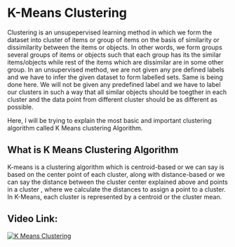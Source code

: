 # K-Means Clustering
Clustering is an unsupepervised learning method in which we form the dataset into cluster of items or group of items on the basis of similarity or dissimilarity between the items or objects. In other words, we form groups several groups of items or objects such that each group has its the similar items/objects while rest of the items which are dissimilar are in some other group. In an unsupervised method, we are not given any pre defined labels and we have to infer the given dataset to form labelled sets. Same is being done here. We will not be given any predefined label and we have to label our clusters in such a way that all similar objects should be toegther in each cluster and the data point from different cluster should be as different as possible.

Here, I will be trying to explain the most basic and important clustering algorithm called K Means clustering Algorithm.

## What is K Means Clustering Algorithm
K-means is a clustering algorithm which is centroid-based or we can say is based on the center point of each cluster, along with distance-based or we can say the distance between the cluster center explained above and points in a cluster , where we calculate the distances to assign a point to a cluster. In K-Means, each cluster is represented by a centroid or the cluster mean.

## Video Link:
[![K Means Clustering](https://user-images.githubusercontent.com/82665506/135826775-4504913a-0edd-479c-956c-101ecb3dcafb.png)](https://drive.google.com/file/d/1ZvGhAdh0fR2iFCOjTqBTFtqgHz-XlqNn/view?usp=sharing)


